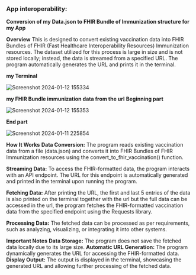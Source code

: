 ### App interoperability:
   **Conversion of my Data.json to FHIR Bundle of Immunization structure for my App**

**Overview**
This is designed to convert existing vaccination data into FHIR Bundles of FHIR (Fast Healthcare Interoperability Resources) Immunization resources. The dataset utilized for this process is large in size and is not stored locally; instead, the data is streamed from a specified URL. The program automatically generates the URL and prints it in the terminal.


**my Terminal**

![Screenshot 2024-01-12 155334](https://github.com/PrincepaulIzuogu/The-Vaccine-Distributions-in-Europe/assets/123191250/de797876-4ebb-40b3-9c39-4ac7275a1642)


**my FHIR Bundle immunization data from the url**
**Beginning part**


![Screenshot 2024-01-12 155353](https://github.com/PrincepaulIzuogu/The-Vaccine-Distributions-in-Europe/assets/123191250/ac0cfc0b-d39f-42b5-a34e-b25bb9192552)


**End part**


![Screenshot 2024-01-11 225854](https://github.com/PrincepaulIzuogu/The-Vaccine-Distributions-in-Europe/assets/123191250/76e54da5-a13d-4b3c-bd87-9670be176947)


**How It Works**
**Data Conversion:** The program reads existing vaccination data from a file (data.json) and converts it into FHIR Bundles of FHIR Immunization resources using the convert_to_fhir_vaccination() function.

**Streaming Data:** To access the FHIR-formatted data, the program interacts with an API endpoint. The URL for this endpoint is automatically generated and printed in the terminal upon running the program.

**Fetching Data:** After printing the URL, the first and last 5 entries of the data is also printed on the terminal together with the url but the full data can be accessed in the url, the program fetches the FHIR-formatted vaccination data from the specified endpoint using the Requests library.

**Processing Data:** The fetched data can be processed as per requirements, such as analyzing, visualizing, or integrating it into other systems.

**Important Notes**
**Data Storage:** The program does not save the fetched data locally due to its large size.
**Automatic URL Generation:** The program dynamically generates the URL for accessing the FHIR-formatted data.
**Display Output:** The output is displayed in the terminal, showcasing the generated URL and allowing further processing of the fetched data.
